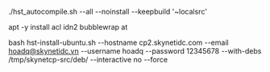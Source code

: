 
./hst_autocompile.sh --all --noinstall --keepbuild '~localsrc'

apt -y install acl idn2 bubblewrap at

bash hst-install-ubuntu.sh --hostname cp2.skynetidc.com --email hoadq@skynetidc.vn --username hoadq --password 12345678 --with-debs /tmp/skynetcp-src/deb/ --interactive no --force
